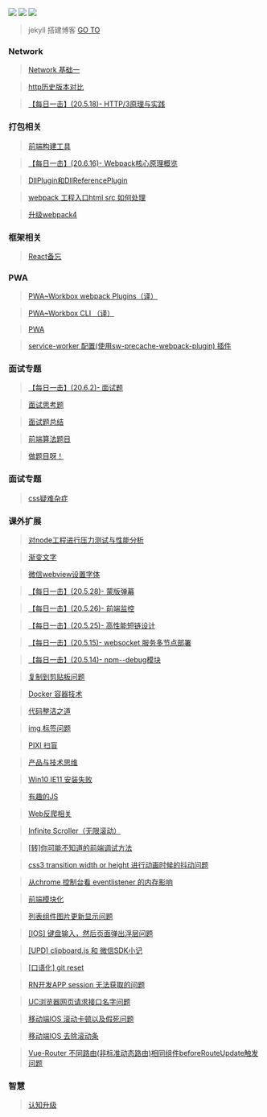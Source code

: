 ![](https://img.shields.io/badge/language-Javascript-orange.svg)  [![](https://img.shields.io/badge/weibo-@XJIANBIN-red.svg)](http://weibo.com/u/3504163074)
[![](https://img.shields.io/badge/zhihu-@jianbinxu-blue.svg)](https://www.zhihu.com/people/jianbin-xu)

> jekyll 搭建博客 [GO TO](https://xjianbin.github.io/) 

### Network

> [Network 基础一](https://github.com/XJIANBIN/XJIANBIN.github.io/issues/49#issue-653852168)

> [http历史版本对比](https://github.com/XJIANBIN/img-warehouse/tree/master/xmind)

> [【每日一击】(20.5.18)- HTTP/3原理与实践 ](https://github.com/XJIANBIN/XJIANBIN.github.io/issues/42#issue-620203185)


### 打包相关
> [前端构建工具](https://github.com/XJIANBIN/XJIANBIN.github.io/issues/19)

> [【每日一击】(20.6.16)- Webpack核心原理概览](https://github.com/XJIANBIN/XJIANBIN.github.io/issues/48#issue-639661338)

> [DllPlugin和DllReferencePlugin](https://github.com/XJIANBIN/XJIANBIN.github.io/issues/15#issue-438304101)

> [webpack 工程入口html src 如何处理](https://github.com/XJIANBIN/XJIANBIN.github.io/issues/9#issue-419038418)

> [升级webpack4](https://github.com/XJIANBIN/XJIANBIN.github.io/issues/3#issue-390110467)


### 框架相关
> [React备忘](https://github.com/XJIANBIN/XJIANBIN.github.io/issues/48#issue-639661338)


### PWA
> [PWA~Workbox webpack Plugins（译）](https://github.com/XJIANBIN/XJIANBIN.github.io/issues/29#issue-511169948)

> [PWA~Workbox CLI （译）](https://github.com/XJIANBIN/XJIANBIN.github.io/issues/27#issue-511067444)

> [PWA](https://github.com/XJIANBIN/XJIANBIN.github.io/issues/25#issue-506175894)

> [service-worker 配置(使用sw-precache-webpack-plugin) 插件](https://github.com/XJIANBIN/XJIANBIN.github.io/issues/13#issue-428591420)


### 面试专题
> [【每日一击】(20.6.2)- 面试题](https://github.com/XJIANBIN/XJIANBIN.github.io/issues/37#issue-586819834)

> [面试思考题](https://github.com/XJIANBIN/XJIANBIN.github.io/issues/18#issue-451471944)

> [面试题总结 ](https://github.com/XJIANBIN/XJIANBIN.github.io/issues/17#issue-447047064)

> [前端算法题目](https://github.com/XJIANBIN/XJIANBIN.github.io/issues/16#issue-443820995)

> [做题目呀！](https://github.com/XJIANBIN/XJIANBIN.github.io/issues/2#issue-383194538)


### 面试专题
> [css疑难杂症](https://github.com/XJIANBIN/XJIANBIN.github.io/issues/24#issue-491420494)


### 课外扩展
> [对node工程进行压力测试与性能分析](https://github.com/XJIANBIN/XJIANBIN.github.io/issues/51)

>[渐变文字](https://github.com/XJIANBIN/XJIANBIN.github.io/issues/50)

> [微信webview设置字体](https://github.com/XJIANBIN/XJIANBIN.github.io/issues/47#issue-638626634)

> [【每日一击】(20.5.28)- 蒙版弹幕](https://github.com/XJIANBIN/XJIANBIN.github.io/issues/45#issue-626374467)

> [【每日一击】(20.5.26)- 前端监控](https://github.com/XJIANBIN/XJIANBIN.github.io/issues/44#issue-624630387)

> [【每日一击】(20.5.25)- 高性能短链设计](https://github.com/XJIANBIN/XJIANBIN.github.io/issues/43#issue-624018295)

> [【每日一击】(20.5.15)- websocket 服务多节点部署](https://github.com/XJIANBIN/XJIANBIN.github.io/issues/41#issue-618777030)

> [【每日一击】(20.5.14)- npm--debug模块](https://github.com/XJIANBIN/XJIANBIN.github.io/issues/40#issue-618212155)

> [复制到剪贴板问题](https://github.com/XJIANBIN/XJIANBIN.github.io/issues/39#issue-613131068)

> [Docker 容器技术](https://github.com/XJIANBIN/XJIANBIN.github.io/issues/38#issue-611454089)

> [代码整洁之道 ](https://github.com/XJIANBIN/XJIANBIN.github.io/issues/36#issue-586645596)

> [img 标签问题](https://github.com/XJIANBIN/XJIANBIN.github.io/issues/35#issue-563171473)

> [PIXI 扫盲](https://github.com/XJIANBIN/XJIANBIN.github.io/issues/34#issue-550556692)

> [产品与技术思维](https://github.com/XJIANBIN/XJIANBIN.github.io/issues/33#issue-549912761)

> [Win10 IE11 安装失败](https://github.com/XJIANBIN/XJIANBIN.github.io/issues/32#issue-546038390)

> [有趣的JS](https://github.com/XJIANBIN/XJIANBIN.github.io/issues/31#issue-542801236)

> [Web反爬相关](https://github.com/XJIANBIN/XJIANBIN.github.io/issues/30#issue-520775396)

> [Infinite Scroller（无限滚动）](https://github.com/XJIANBIN/XJIANBIN.github.io/issues/26#issue-510411805)

> [[转]你可能不知道的前端调试方法](https://github.com/XJIANBIN/XJIANBIN.github.io/issues/23#issue-490851788)

> [css3 transition width or height 进行动画时候的抖动问题](https://github.com/XJIANBIN/XJIANBIN.github.io/issues/22#issue-484485303)

> [从chrome 控制台看 eventlistener 的内存影响](https://github.com/XJIANBIN/XJIANBIN.github.io/issues/21#issue-476626156)

> [前端模块化](https://github.com/XJIANBIN/XJIANBIN.github.io/issues/20#issue-457292773)

> [列表组件图片更新显示问题](https://github.com/XJIANBIN/XJIANBIN.github.io/issues/12#issue-426806221)

> [[IOS] 键盘输入，然后页面弹出浮层问题](https://github.com/XJIANBIN/XJIANBIN.github.io/issues/11#issue-423777950)

> [[UPD] clipboard.js 和 微信SDK小记](https://github.com/XJIANBIN/XJIANBIN.github.io/issues/10#issue-420372989)

> [[口语化] git reset](https://github.com/XJIANBIN/XJIANBIN.github.io/issues/8#issue-418603619)

> [RN开发APP session 无法获取的问题](https://github.com/XJIANBIN/XJIANBIN.github.io/issues/6#issue-415585686)

> [UC浏览器网页请求接口名字问题](https://github.com/XJIANBIN/XJIANBIN.github.io/issues/7#issue-416709650)

> [移动端IOS 滚动卡顿以及假死问题](https://github.com/XJIANBIN/XJIANBIN.github.io/issues/5#issue-398847969)

> [移动端IOS 去除滚动条](https://github.com/XJIANBIN/XJIANBIN.github.io/issues/4#issue-398671574)

> [Vue-Router 不同路由(非标准动态路由)相同组件beforeRouteUpdate触发问题](https://github.com/XJIANBIN/XJIANBIN.github.io/issues/1#issue-370462497)


### 智慧

> [认知升级](https://github.com/XJIANBIN/XJIANBIN.github.io/issues/14#issue-436471139)

